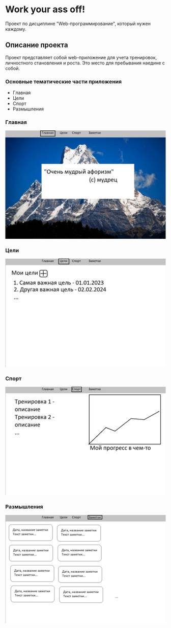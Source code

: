 # Work your ass off!

Проект по дисциплине "Web-программирование", который нужен каждому.

## Описание проекта
Проект представляет собой web-приложение для учета тренировок, личностного становления и роста. Это место для пребывания наедине с собой.

### Основные тематические части приложения
- Главная
- Цели
- Спорт
- Размышления

### Главная
![index page blueprint](./images/index.jpg)

### Цели
![goals page blueprint](./images/goals.jpg)

### Спорт
![sport page blueprint](./images/sport.jpg)

### Размышления
![meditations page blueprint](./images/meditations.jpg)





